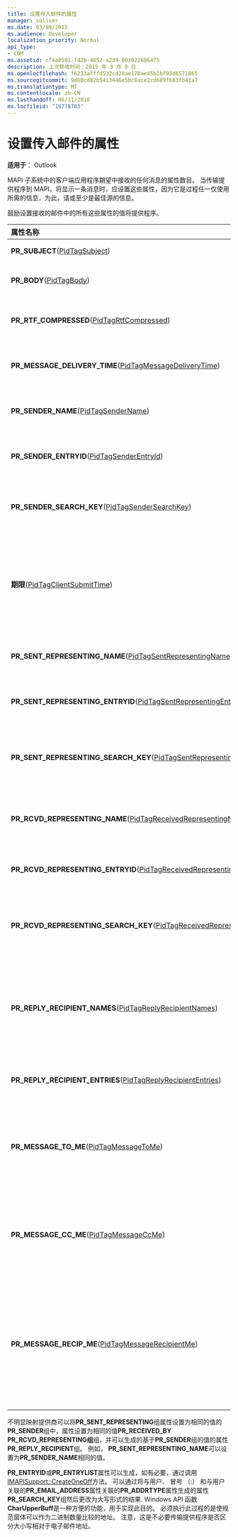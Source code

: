 ```yaml
---
title: 设置传入邮件的属性
manager: soliver
ms.date: 03/09/2015
ms.audience: Developer
localization_priority: Normal
api_type:
- COM
ms.assetid: cf4a0501-f42b-4652-a239-003022686475
description: 上次修改时间：2015 年 3 月 9 日
ms.openlocfilehash: f6233afffd532c420ae170ae45b1bf93d6571865
ms.sourcegitcommit: 9d60cd82b5413446e5bc8ace2cd689f683fb41a7
ms.translationtype: MT
ms.contentlocale: zh-CN
ms.lasthandoff: 06/11/2018
ms.locfileid: "19778783"
---
```

# <a name="setting-properties-on-incoming-messages"></a>设置传入邮件的属性

  
  
**适用于**： Outlook 
  
MAPI 子系统中的客户端应用程序期望中接收的任何消息的属性数目。 当传输提供程序到 MAPI，将显示一条消息时，应设置这些属性，因为它是过程任一仅使用所需的信息，为此，请或至少是最佳源的信息。
  
鼓励设置接收的邮件中的所有这些属性的值将提供程序。
  
|**属性名称**|**说明**|
|:-----|:-----|
|**PR_SUBJECT**([PidTagSubject](pidtagsubject-canonical-property.md))  <br/> |邮件的主题。  <br/> |
|**PR_BODY**([PidTagBody](pidtagbody-canonical-property.md))  <br/> |纯文本消息文本。  <br/> |
|**PR_RTF_COMPRESSED**([PidTagRtfCompressed](pidtagrtfcompressed-canonical-property.md))  <br/> |压缩的 RTF 消息文本。  <br/> |
|**PR_MESSAGE_DELIVERY_TIME**([PidTagMessageDeliveryTime](pidtagmessagedeliverytime-canonical-property.md))  <br/> |日期和时间邮件已送达。  <br/> |
|**PR_SENDER_NAME**([PidTagSenderName](pidtagsendername-canonical-property.md))  <br/> |原始邮件发件人显示名称。  <br/> |
|**PR_SENDER_ENTRYID**([PidTagSenderEntryId](pidtagsenderentryid-canonical-property.md))  <br/> |消息发起方的通讯簿条目。  <br/> |
|**PR_SENDER_SEARCH_KEY**([PidTagSenderSearchKey](pidtagsendersearchkey-canonical-property.md))  <br/> |消息发起方的通讯簿搜索键。  <br/> |
|**期限**([PidTagClientSubmitTime](pidtagclientsubmittime-canonical-property.md))  <br/> |邮件由发件人的邮件客户端已提交到其消息的系统时间。  <br/> |
|**PR_SENT_REPRESENTING_NAME**([PidTagSentRepresentingName](pidtagsentrepresentingname-canonical-property.md))  <br/> |发送代表性代理人的姓名。  <br/> |
|**PR_SENT_REPRESENTING_ENTRYID**([PidTagSentRepresentingEntryId](pidtagsentrepresentingentryid-canonical-property.md))  <br/> |发送委托通讯簿条目。  <br/> |
|**PR_SENT_REPRESENTING_SEARCH_KEY**([PidTagSentRepresentingSearchKey](pidtagsentrepresentingsearchkey-canonical-property.md))  <br/> |地址簿搜索关键字的发送的代理人。  <br/> |
|**PR_RCVD_REPRESENTING_NAME**([PidTagReceivedRepresentingName](pidtagreceivedrepresentingname-canonical-property.md))  <br/> |用于接收代表性代理人的姓名。  <br/> |
|**PR_RCVD_REPRESENTING_ENTRYID**([PidTagReceivedRepresentingEntryId](pidtagreceivedrepresentingentryid-canonical-property.md))  <br/> |接收委托通讯簿条目。  <br/> |
|**PR_RCVD_REPRESENTING_SEARCH_KEY**([PidTagReceivedRepresentingSearchKey](pidtagreceivedrepresentingsearchkey-canonical-property.md))  <br/> |地址簿搜索关键字的接收的代理人。  <br/> |
|**PR_REPLY_RECIPIENT_NAMES**([PidTagReplyRecipientNames](pidtagreplyrecipientnames-canonical-property.md))  <br/> |委派的收件人的列表显示由分号和空格分隔的名称 （";"）。  <br/> |
|**PR_REPLY_RECIPIENT_ENTRIES**([PidTagReplyRecipientEntries](pidtagreplyrecipiententries-canonical-property.md))  <br/> |委派的回复的收件人列表。  <br/> |
|**PR_MESSAGE_TO_ME**([PidTagMessageToMe](pidtagmessagetome-canonical-property.md))  <br/> |指示收件人已专门命名为"目标"收件人 （不在一组）。  <br/> |
|**PR_MESSAGE_CC_ME**([PidTagMessageCcMe](pidtagmessageccme-canonical-property.md))  <br/> |指示收件人已专门命名为"抄送"收件人 （不在一组）。  <br/> |
|**PR_MESSAGE_RECIP_ME**([PidTagMessageRecipientMe](pidtagmessagerecipientme-canonical-property.md))  <br/> |指示收件人为"目标"，特别是名为"抄送"或"密件抄送"收件人 （不在一组）。  <br/> |
   
不明显映射提供商可以将**PR_SENT_REPRESENTING**组属性设置为相同的值的**PR_SENDER**组中，属性设置为相同的值**PR_RECEIVED_BY **PR_RCVD_REPRESENTING**组**组，并可以生成的基于**PR_SENDER**组的值的属性**PR_REPLY_RECIPIENT**组。 例如， **PR_SENT_REPRESENTING_NAME**可以设置为**PR_SENDER_NAME**相同的值。
  
**PR_ENTRYID**或**PR_ENTRYLIST**属性可以生成，如有必要，通过调用[IMAPISupport::CreateOneOff](imapisupport-createoneoff.md)方法。 可以通过将与用户、 冒号 （:） 和与用户关联的**PR_EMAIL_ADDRESS**属性关联的**PR_ADDRTYPE**属性生成的属性**PR_SEARCH_KEY**组然后更改为大写形式的结果. Windows API 函数**CharUpperBuff**是一种方便的功能，用于实现此目的。 必须执行此过程的是使规范窗体可以作为二进制数量比较的地址。 注意，这是不必要传输提供程序是否区分大小写相对于电子邮件地址。 
  

